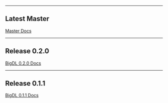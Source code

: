 
---
## **Latest Master**

[Master Docs](https://bigdl-project.github.io/master)

---
## **Release 0.2.0**
[BigDL 0.2.0 Docs](https://bigdl-project.github.io/0.2.0)

---
## **Release 0.1.1**
[BigDL 0.1.1 Docs](https://bigdl-project.github.io/0.1.1)


